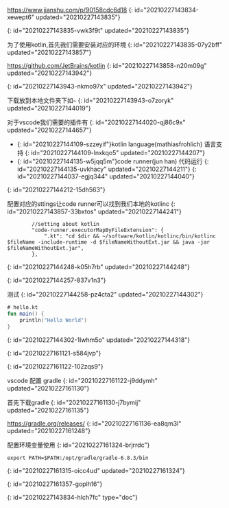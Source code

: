 https://www.jianshu.com/p/90158cdc6d18
{: id="20210227143834-xewept6" updated="20210227143835"}

{: id="20210227143835-vwk3f9t" updated="20210227143835"}

为了使用kotlin,首先我们需要安装对应的环境
{: id="20210227143835-07y2bff" updated="20210227143857"}

https://github.com/JetBrains/kotlin
{: id="20210227143858-n20m09g" updated="20210227143942"}

{: id="20210227143943-nkmo97x" updated="20210227143942"}

下载放到本地文件夹下如`~`
{: id="20210227143943-o7zoryk" updated="20210227144019"}

对于vscode我们需要的插件有
{: id="20210227144020-qj86c9x" updated="20210227144657"}

* {: id="20210227144109-szzeyif"}kotlin language(mathiasfrohlich) 语言支持
  {: id="20210227144109-lnxkqo5" updated="20210227144207"}
* {: id="20210227144135-w5jqq5m"}code runner(jun han) 代码运行
  {: id="20210227144135-uvkhacy" updated="20210227144211"}
{: id="20210227144037-egjq344" updated="20210227144040"}

{: id="20210227144212-15dh563"}

配置对应的sttings让code runner可以找到我们本地的kotlinc
{: id="20210227143857-33bxtos" updated="20210227144241"}

```
		//setting about kotlin
		"code-runner.executorMapByFileExtension": {
			".kt": "cd $dir && ~/software/kotlin/kotlinc/bin/kotlinc $fileName -include-runtime -d $fileNameWithoutExt.jar && java -jar $fileNameWithoutExt.jar",
		},
```
{: id="20210227144248-k05h7rb" updated="20210227144248"}

{: id="20210227144257-837v1n3"}

测试
{: id="20210227144258-pz4cta2" updated="20210227144302"}

```kotlin
# hello.kt
fun main() {
    println("Hello World")
}
```
{: id="20210227144302-1lwhm5o" updated="20210227144318"}

{: id="20210227161121-s584jvp"}

{: id="20210227161122-102zqs9"}

vscode 配置 gradle
{: id="20210227161122-j9ddymh" updated="20210227161130"}

首先下载gradle
{: id="20210227161130-j7bymij" updated="20210227161135"}

https://gradle.org/releases/
{: id="20210227161136-ea8qm3l" updated="20210227161248"}

配置环境变量使用
{: id="20210227161324-brjrrdc"}

```
export PATH=$PATH:/opt/gradle/gradle-6.8.3/bin
```
{: id="20210227161315-oicc4ud" updated="20210227161324"}

{: id="20210227161357-goplh16"}


{: id="20210227143834-hlch7fc" type="doc"}

